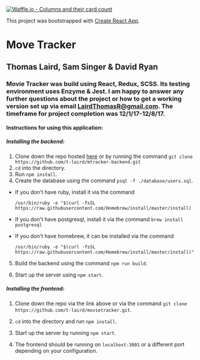 [![Waffle.io - Columns and their card count](https://badge.waffle.io/Cache123/movie-tracker-2.0.png?columns=all)](https://waffle.io/Cache123/movie-tracker-2.0?utm_source=badge)


This project was bootstrapped with [Create React App](https://github.com/facebookincubator/create-react-app).

# Move Tracker
## Thomas Laird, Sam Singer & David Ryan

### Movie Tracker was build using React, Redux, SCSS. Its testing environment uses Enzyme & Jest. I am happy to answer any further questions about the project or how to get a working version set up via email LairdThomasR@gmail.com. The timeframe for project completion was 12/1/17-12/8/17.


#### Instructions for using this application: 

##### Installing the backend:
1. Clone down the repo hosted [here](https://github.com/t-laird/mtracker-backend) or by running the command `git clone https://github.com/t-laird/mtracker-backend.git`
2. `cd` into the directory.
3. Run `npm install`.
4. Create the database using the command `psql -f ./database/users.sql`.
  * If you don't have ruby, install it via the command 
  
      `/usr/bin/ruby -e "$(curl -fsSL https://raw.githubusercontent.com/Homebrew/install/master/install)`
  * If you don't have postgresql, install it via the command
    `brew install postgresql`
  * If you don't have homebrew, it can be installed via the command

    `/usr/bin/ruby -e "$(curl -fsSL https://raw.githubusercontent.com/Homebrew/install/master/install)"`

5. Build the backend using the command `npm run build`.

6. Start up the server using `npm start`.

##### Installing the frontend: 
1. Clone down the repo via the link above or via the command `git clone https://github.com/t-laird/movietracker.git`.

2. `cd` into the directory and run `npm install`.

3. Start up the server by running `npm start`.

4. The frontend should be running on `localhost:3001` or a different port depending on your configuration.





